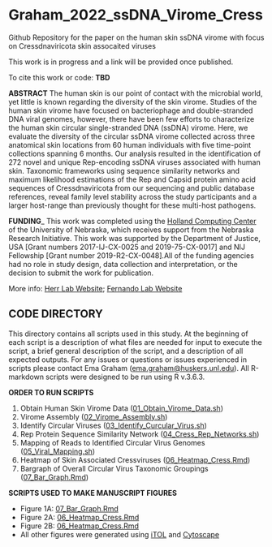 # Graham_2022_ssDNA_Virome_Cress

Github Repository for the paper on the human skin ssDNA virome with focus on Cressdnaviricota skin assocaited viruses

This work is in progress and a link will be provided once published.

To cite this work or code:
**TBD**

__ABSTRACT__
The human skin is our point of contact with the microbial world, yet little is known regarding the diversity of the skin virome. Studies of the human skin virome have focused on bacteriophage and double-stranded DNA viral genomes, however, there have been few efforts to characterize the human skin circular single-stranded DNA (ssDNA) virome. Here, we evaluate the diversity of the circular ssDNA virome collected across three anatomical skin locations from 60 human individuals with five time-point collections spanning 6 months. Our analysis resulted in the identification of 272 novel and unique Rep-encoding ssDNA viruses associated with human skin. Taxonomic frameworks using sequence similarity networks and maximum likelihood estimations of the Rep and Capsid protein amino acid sequences of Cressdnaviricota from our sequencing and public database references, reveal family level stability across the study participants and a larger host-range than previously thought for these multi-host pathogens. 

__FUNDING___
This work was completed using the [Holland Computing Center](https://hcc.unl.edu/) of the University of Nebraska, which receives support from the Nebraska Research Initiative. This work was supported by the Department of Justice, USA [Grant numbers 2017-IJ-CX-0025 and 2019-75-CX-0017] and NIJ Fellowship [Grant number 2019-R2-CX-0048].All of the funding agencies had no role in study design, data collection and interpretation, or the decision to submit the work for publication.

More info:
[Herr Lab Website](http://herrlab.com/);
[Fernando Lab Website](https://fernandolab.unl.edu/)

 ## CODE DIRECTORY ##
 
 This directory contains all scripts used in this study. At the beginning of each script is a description of what files are needed for input to execute the script, a brief general description of the script, and a description of all expected outputs. For any issues or questions or issues experienced in scripts please contact Ema Graham (ema.graham@huskers.unl.edu). All R-markdown scripts were designed to be run using R v.3.6.3. 

__ORDER TO RUN SCRIPTS__

1. Obtain Human Skin Virome Data ([01_Obtain_Virome_Data.sh](https://github.com/HerrLab/Graham_2022_ssDNA_Virome_Cress/blob/main/CODE/01_Obtain_Virome_Data.sh))
2. Virome Assembly ([02_Virome_Assembly.sh](https://github.com/HerrLab/Graham_2022_ssDNA_Virome_Cress/blob/main/CODE/02_Virome_Assembly.sh))
3. Identify Circular Viruses ([03_Identify_Curcular_Virus.sh](https://github.com/HerrLab/Graham_2022_ssDNA_Virome_Cress/blob/main/CODE/03_Identify_Circular_Virus.sh))
4. Rep Protein Sequence Similarity Network ([04_Cress_Rep_Networks.sh](https://github.com/HerrLab/Graham_2022_ssDNA_Virome_Cress/blob/main/CODE/04_Cress_Rep_Networks.sh))
5. Mapping of Reads to Identified Circular Virus Genomes ([05_Viral_Mapping.sh](https://github.com/HerrLab/Graham_2022_ssDNA_Virome_Cress/blob/main/CODE/05_Viral_Mapping.sh))
6. Heatmap of Skin Associated Cressviruses ([06_Heatmap_Cress.Rmd](https://github.com/HerrLab/Graham_2022_ssDNA_Virome_Cress/blob/main/CODE/06_Heatmap_Cress.Rmd))
7. Bargraph of Overall Circular Virus Taxonomic Groupings ([07_Bar_Graph.Rmd](https://github.com/HerrLab/Graham_2022_ssDNA_Virome_Cress/blob/main/CODE/07_Tax_Bar_Graph.Rmd))

__SCRIPTS USED TO MAKE MANUSCRIPT FIGURES__

- Figure 1A: [07_Bar_Graph.Rmd](https://github.com/HerrLab/Graham_2022_ssDNA_Virome_Cress/blob/main/CODE/07_Tax_Bar_Graph.Rmd)
- Figure 2A: [06_Heatmap_Cress.Rmd](https://github.com/HerrLab/Graham_2022_ssDNA_Virome_Cress/blob/main/CODE/06_Heatmap_Cress.Rmd)
- Figure 2B: [06_Heatmap_Cress.Rmd](https://github.com/HerrLab/Graham_2022_ssDNA_Virome_Cress/blob/main/CODE/06_Heatmap_Cress.Rmd)
- All other figures were generated using [iTOL](https://itol.embl.de) and [Cytoscape](https://cytoscape.org)
